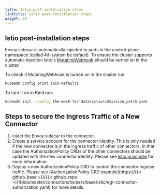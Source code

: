 ```yaml
---
title: Istio post-installation steps
linktitle: Istio post-installation steps
weight: 30
---
```


## Istio post-installation steps

Envoy sidecar is automatically injected to pods in the control-plane namespace (called 4d-system be default). To ensure the cluster supports automatic injection Istio's [MutatingWebhook](https://istio.io/latest/docs/setup/additional-setup/sidecar-injection/#automatic-sidecar-injection) should be turned on in the cluster.

To check it MutatingWebhook is turned on in the cluster run:

```bash
kubeadm config print init-defaults
```

To turn it on in Kind run:

```bash
kubeadm init --config the-mesh-for-data/istio/admission_patch.yaml
```

## Steps to secure the Ingress Traffic of a New Connector

1. Inject the Envoy sidecar to the connector.
1. Create a service account for the connector identity. This is only needed if the new connector is in the ingress traffic of other connectors. In that case the AuthorizationPolicy CRDs of the other connectors should be updated with the new connector identity. Please see [Istio principles](https://Istio.io/latest/docs/concepts/security/#principals) for more information.
1. Deploy a new AuthorizationPolicy CRD to control the connector ingress traffic. Please see [AuthorizationPolicy CRD example](https://{{< github_base >}}/{{< github_repo >}}/blob/master/connectors/helpers/base/Istio/egr-connector-authorization.yaml) for more details. 
